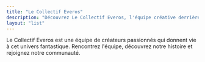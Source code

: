 ```yaml
---
title: "Le Collectif Everos"
description: "Découvrez Le Collectif Everos, l'équipe créative derrière cet univers fantastique, et rejoignez notre communauté de passionnés."
layout: "list"
---
```


Le Collectif Everos est une équipe de créateurs passionnés qui donnent vie à cet univers fantastique. Rencontrez l'équipe, découvrez notre histoire et rejoignez notre communauté.